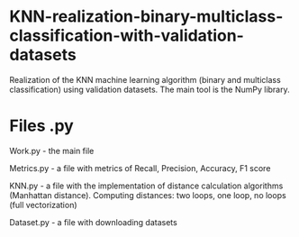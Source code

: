 # KNN-realization-binary-multiclass-classification-with-validation-datasets
Realization of the KNN machine learning algorithm (binary and multiclass classification) using validation datasets.
The main tool is the NumPy library.

# Files .py
Work.py - the main file

Metrics.py - a file with metrics of Recall, Precision, Accuracy, F1 score

KNN.py - a file with the implementation of distance calculation algorithms (Manhattan distance). Computing distances: two loops, one loop, no loops (full vectorization)

Dataset.py - a file with downloading datasets
